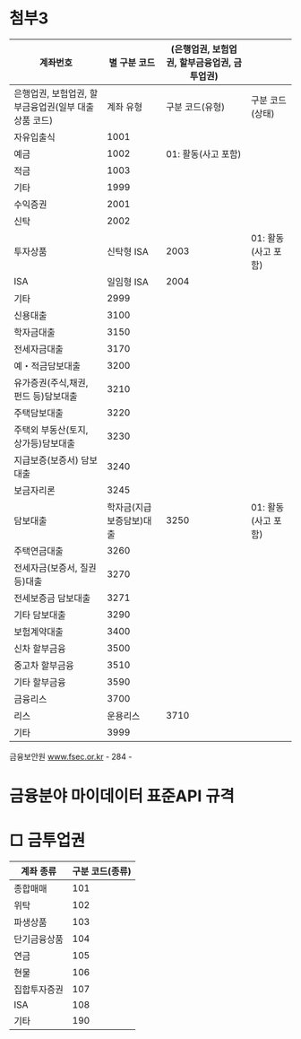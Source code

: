 # 첨부3

|계좌번호|별 구분 코드|(은행업권, 보험업권, 할부금융업권, 금투업권)| |
|---|---|---|---|
|은행업권, 보험업권, 할부금융업권(일부 대출상품 코드)|계좌 유형|구분 코드(유형)|구분 코드(상태)|
|자유입출식|1001| | |
|예금|1002|01: 활동(사고 포함)| |
|적금|1003| | |
|기타|1999| | |
|수익증권|2001| | |
|신탁|2002| | |
|투자상품|신탁형 ISA|2003|01: 활동(사고 포함)|
|ISA|일임형 ISA|2004| |
|기타|2999| | |
|신용대출|3100| | |
|학자금대출|3150| | |
|전세자금대출|3170| | |
|예・적금담보대출|3200| | |
|유가증권(주식,채권, 펀드 등)담보대출|3210| | |
|주택담보대출|3220| | |
|주택외 부동산(토지, 상가등)담보대출|3230| | |
|지급보증(보증서) 담보대출|3240| | |
|보금자리론|3245| | |
|담보대출|학자금(지급보증담보)대출|3250|01: 활동(사고 포함)|
|주택연금대출|3260| | |
|전세자금(보증서, 질권 등)대출|3270| | |
|전세보증금 담보대출|3271| | |
|기타 담보대출|3290| | |
|보험계약대출|3400| | |
|신차 할부금융|3500| | |
|중고차 할부금융|3510| | |
|기타 할부금융|3590| | |
|금융리스|3700| | |
|리스|운용리스|3710| |
|기타|3999| | |

금융보안원 www.fsec.or.kr - 284 -

# 금융분야 마이데이터 표준API 규격

# □ 금투업권

|계좌 종류|구분 코드(종류)|
|---|---|
|종합매매|101|
|위탁|102|
|파생상품|103|
|단기금융상품|104|
|연금|105|
|현물|106|
|집합투자증권|107|
|ISA|108|
|기타|190|